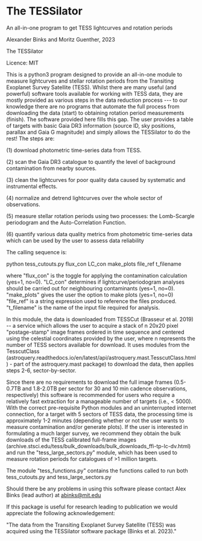 # The TESSilator
An all-in-one program to get TESS lightcurves and rotation periods

Alexander Binks and Moritz Guenther, 2023

The TESSilator

Licence: MIT

This is a python3 program designed to provide an all-in-one module to measure
lightcurves and stellar rotation periods from the Transiting Exoplanet Survey
Satellite (TESS). Whilst there are many useful (and powerful) software tools
available for working with TESS data, they are mostly provided as various steps
in the data reduction process --- to our knowledge there are no programs that
automate the full process from downloading the data (start) to obtaining
rotation period measurements (finish). The software provided here fills this
gap. The user provides a table of targets with basic Gaia DR3 information
(source ID, sky positions, parallax and Gaia G magnitude) and simply allows the
TESSilator to do the rest! The steps are:

(1) download photometric time-series data from TESS.

(2) scan the Gaia DR3 catalogue to quantify the level of background
    contamination from nearby sources.

(3) clean the lightcurves for poor quality data caused by systematic and
    instrumental effects.

(4) normalize and detrend lightcurves over the whole sector of observations.

(5) measure stellar rotation periods using two processes: the Lomb-Scargle
    periodogram and the Auto-Correlation Function.

(6) quantify various data quality metrics from photometric time-series data
    which can be used by the user to assess data reliability

The calling sequence is:

python tess_cutouts.py flux_con LC_con make_plots file_ref t_filename

where
      "flux_con" is the toggle for applying the contamination calculation
       (yes=1, no=0).
      "LC_con" determines if lightcurve/periodogram analyses should be carried
       out for neighbouring contaminants (yes=1, no=0).
      "make_plots" gives the user the option to make plots (yes=1, no=0)
      "file_ref" is a string expression used to reference the files produced.
      "t_filename" is the name of the input file required for analysis.

In this module, the data is downloaded from TESSCut (Brasseur et al. 2019) -- a
service which allows the user to acquire a stack of n 20x20 pixel
"postage-stamp" image frames ordered in time sequence and centered using the
celestial coordinates provided by the user, where n represents the number of
TESS sectors available for download. It uses modules from the TesscutClass
(astroquery.readthedocs.io/en/latest/api/astroquery.mast.TesscutClass.html) - 
part of the astroquery.mast package) to download the data, then applies steps
2-6, sector-by-sector.

Since there are no requirements to download the full image frames (0.5-0.7TB
and 1.8-2.0TB per sector for 30 and 10 min cadence observations, respectively)
this software is recommended for users who require a relatively fast extraction
for a manageable number of targets (i.e., < 5000). With the correct
pre-requisite Python modules and an uninterrupted internet connection, for a
target with 5 sectors of TESS data, the processing time is approximately 1-2
minutes (depending whether or not the user wants to measure contamination
and/or generate plots). If the user is interested in formulating a much larger
survey, we recommend they obtain the bulk downloads of the TESS calibrated
full-frame images
(archive.stsci.edu/tess/bulk_downloads/bulk_downloads_ffi-tp-lc-dv.html) and
run the "tess_large_sectors.py" module, which has been used to measure rotation
periods for catalogues of >1 million targets.

The module "tess_functions.py" contains the functions called to run both
tess_cutouts.py and tess_large_sectors.py

Should there be any problems in using this software please contact Alex Binks
(lead author) at abinks@mit.edu

If this package is useful for research leading to publication we would
appreciate the following acknowledgement:

"The data from the Transiting Exoplanet Survey Satellite (TESS) was acquired
using the TESSilator software package (Binks et al. 2023)."
